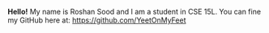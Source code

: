 **Hello!** 
 My name is Roshan Sood and I am a student
 in CSE 15L.
 You can fine my GitHub here at: https://github.com/YeetOnMyFeet